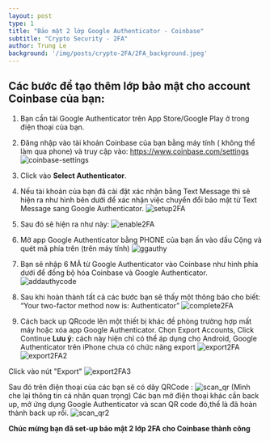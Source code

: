 ```yaml
---
layout: post
type: 1
title: "Bảo mật 2 lớp Google Authenticator - Coinbase"
subtitle: "Crypto Security - 2FA"
author: Trung Le
background: '/img/posts/crypto-2FA/2FA_background.jpeg'
---
```


## Các bước để tạo thêm lớp bảo mật cho account Coinbase của bạn:
1. Bạn cần tải Google Authenticator trên App Store/Google Play ở trong điện thoại của bạn.
2. Đăng nhập vào tài khoản Coinbase của bạn bằng máy tính ( không thể làm qua phone) và truy cập vào: https://www.coinbase.com/settings
![coinbase-settings](/img/posts/crypto-2FA/coinbase-settings.png)

3. 	Click vào **Select Authenticator**.
4. Nếu tài khoản của bạn đã cài đặt xác nhận bằng Text Message thì sẽ hiện ra như hình bên dưới để xác nhận việc chuyển đổi bảo mật từ Text Message sang Google Authenticator.
![setup2FA](/img/posts/crypto-2FA/setup2FA.png)
5. Sau đó sẽ hiện ra như này:
![enable2FA](/img/posts/crypto-2FA/enable2FA.png)
6. Mở app Google Authenticator bằng PHONE của bạn ấn vào dấu Cộng và quét mã phía trên (trên máy tính)
![ggauthy](/img/posts/crypto-2FA/ggauthy.png)
7. Bạn sẽ nhập 6 MÃ từ Google Authenticator vào Coinbase như hình phía dưới để đồng bộ hóa Coinbase và Google Authenticator.
![addauthycode](/img/posts/crypto-2FA/addauthycode.png)
8. Sau khi hoàn thành tất cả các bước bạn sẽ thấy một thông báo cho biết: “Your two-factor method now is: Authenticator”
![complete2FA](/img/posts/crypto-2FA/complete2FA.png)

9. Cách back up QRcode lên một thiết bị khác đề phòng trường hợp mất máy  hoặc xóa app Google Authenticator. Chọn Export Accounts, Click Continue 
**Lưu ý**: cách này hiện chỉ có thể áp dụng cho Android, Google Authenticator trên iPhone chưa có chức năng export
![export2FA](/img/posts/crypto-2FA/export2FA.jpg)
![export2FA2](/img/posts/crypto-2FA/export2FA_2.jpg)

Click vào nút "Export"
![export2FA3](/img/posts/crypto-2FA/export2FA_3.jpg)

Sau đó trên điện thoại của các bạn sẽ có dãy QRCode :
![scan_qr](/img/posts/crypto-2FA/scan_qr.jpg)
(Mình che lại thông tin cá nhân quan trọng)
Các bạn mở điện thoại khác cần back up, mở ứng dụng Google Authenticator và scan QR code đó,thế là đã hoàn thành back up rồi.
![scan_qr2](/img/posts/crypto-2FA/scan_qr2.jpg)


**Chúc mừng bạn đã set-up bảo mật 2 lớp 2FA cho Coinbase thành công**